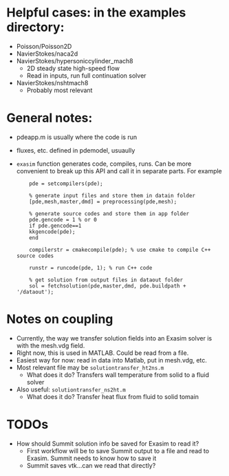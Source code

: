 # Helpful cases: in the examples directory:
- Poisson/Poisson2D
- NavierStokes/naca2d
- NavierStokes/hypersoniccylinder_mach8
  - 2D steady state high-speed flow
  - Read in inputs, run full continuation solver
- NavierStokes/nshtmach8
  - Probably most relevant

# General notes: 
- pdeapp.m is usually where the code is run
- fluxes, etc. defined in pdemodel, usuaully
- `exasim` function generates code, compiles, runs. Can be more convenient to break up this API and call it in separate parts. For example
    
    ```
        pde = setcompilers(pde);       
        
        % generate input files and store them in datain folder
        [pde,mesh,master,dmd] = preprocessing(pde,mesh);

        % generate source codes and store them in app folder
        pde.gencode = 1 % or 0
        if pde.gencode==1
        kkgencode(pde);
        end
        
        compilerstr = cmakecompile(pde); % use cmake to compile C++ source codes 
        
        runstr = runcode(pde, 1); % run C++ code

        % get solution from output files in dataout folder
        sol = fetchsolution(pde,master,dmd, pde.buildpath + '/dataout');
    ```

# Notes on coupling
- Currently, the way we transfer solution fields into an Exasim solver is with the mesh.vdg field. 
- Right now, this is used in MATLAB. Could be read from a file. 
- Easiest way for now: read in data into Matlab, put in mesh.vdg, etc.
- Most relevant file may be `solutiontransfer_ht2ns.m`
  - What does it do? Transfers wall temperature from solid to a fluid solver
- Also useful: `solutiontransfer_ns2ht.m`
  - What does it do? Transfer heat flux from fluid to solid tomain

# TODOs
- How should Summit solution info be saved for Exasim to read it?  
  - First workflow will be to save Summit output to a file and read to Exasim. Summit needs to know how to save it 
  - Summit saves vtk...can we read that directly? 